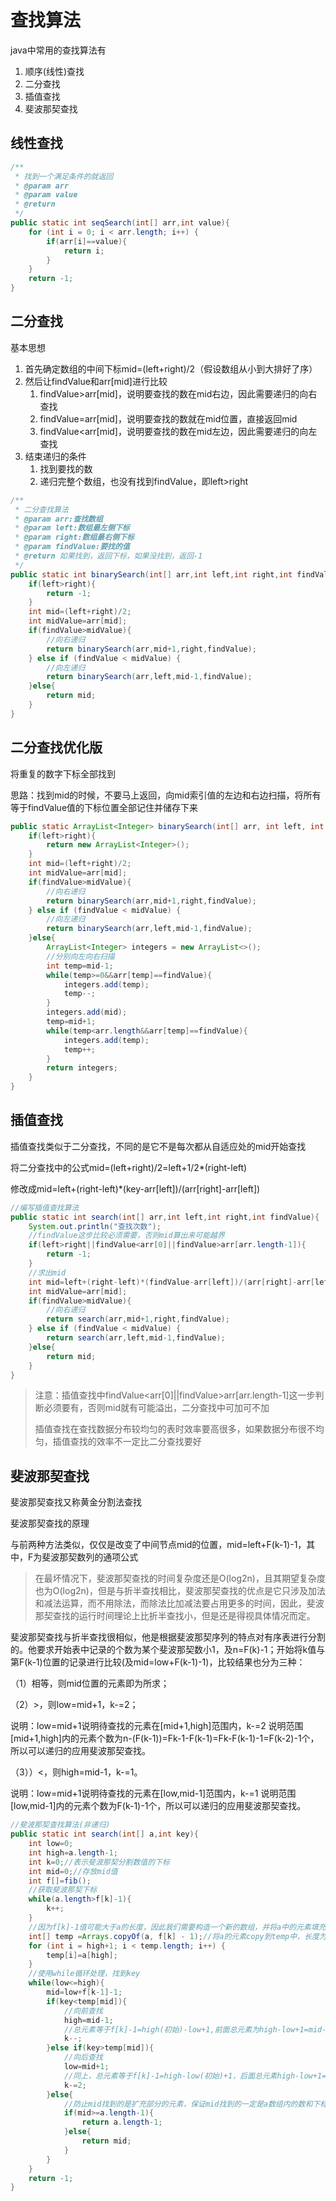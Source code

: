 # 查找算法

java中常用的查找算法有

1. 顺序(线性)查找
2. 二分查找
3. 插值查找
4. 斐波那契查找

## 线性查找

```java
/**
 * 找到一个满足条件的就返回
 * @param arr
 * @param value
 * @return
 */
public static int seqSearch(int[] arr,int value){
    for (int i = 0; i < arr.length; i++) {
        if(arr[i]==value){
            return i;
        }
    }
    return -1;
}
```

## 二分查找

基本思想

1. 首先确定数组的中间下标mid=(left+right)/2（假设数组从小到大排好了序）
2. 然后让findValue和arr[mid]进行比较
   1. findValue>arr[mid]，说明要查找的数在mid右边，因此需要递归的向右查找
   2. findValue=arr[mid]，说明要查找的数就在mid位置，直接返回mid
   3. findValue<arr[mid]，说明要查找的数在mid左边，因此需要递归的向左查找
3. 结束递归的条件
   1. 找到要找的数
   2. 递归完整个数组，也没有找到findValue，即left>right

```java
/**
 * 二分查找算法
 * @param arr:查找数组
 * @param left:数组最左侧下标
 * @param right:数组最右侧下标
 * @param findValue:要找的值
 * @return 如果找到，返回下标，如果没找到，返回-1
 */
public static int binarySearch(int[] arr,int left,int right,int findValue){
    if(left>right){
        return -1;
    }
    int mid=(left+right)/2;
    int midValue=arr[mid];
    if(findValue>midValue){
        //向右递归
        return binarySearch(arr,mid+1,right,findValue);
    } else if (findValue < midValue) {
        //向左递归
        return binarySearch(arr,left,mid-1,findValue);
    }else{
        return mid;
    }
}
```

## 二分查找优化版

将重复的数字下标全部找到

思路：找到mid的时候，不要马上返回，向mid索引值的左边和右边扫描，将所有等于findValue值的下标位置全部记住并储存下来

```java
public static ArrayList<Integer> binarySearch(int[] arr, int left, int right, int findValue){
    if(left>right){
        return new ArrayList<Integer>();
    }
    int mid=(left+right)/2;
    int midValue=arr[mid];
    if(findValue>midValue){
        //向右递归
        return binarySearch(arr,mid+1,right,findValue);
    } else if (findValue < midValue) {
        //向左递归
        return binarySearch(arr,left,mid-1,findValue);
    }else{
        ArrayList<Integer> integers = new ArrayList<>();
        //分别向左向右扫描
        int temp=mid-1;
        while(temp>=0&&arr[temp]==findValue){
            integers.add(temp);
            temp--;
        }
        integers.add(mid);
        temp=mid+1;
        while(temp<arr.length&&arr[temp]==findValue){
            integers.add(temp);
            temp++;
        }
        return integers;
    }
}
```

## 插值查找

插值查找类似于二分查找，不同的是它不是每次都从自适应处的mid开始查找

将二分查找中的公式mid=(left+right)/2=left+1/2*(right-left)

修改成mid=left+(right-left)*(key-arr[left])/(arr[right]-arr[left])

```java
//编写插值查找算法
public static int search(int[] arr,int left,int right,int findValue){
    System.out.println("查找次数");
    //findValue这步比较必须需要，否则mid算出来可能越界
    if(left>right||findValue<arr[0]||findValue>arr[arr.length-1]){
        return -1;
    }
    //求出mid
    int mid=left+(right-left)*(findValue-arr[left])/(arr[right]-arr[left]);
    int midValue=arr[mid];
    if(findValue>midValue){
        //向右递归
        return search(arr,mid+1,right,findValue);
    } else if (findValue < midValue) {
        return search(arr,left,mid-1,findValue);
    }else{
        return mid;
    }
}
```

> 注意：插值查找中findValue\<arr[0]||findValue\>arr[arr.length-1]这一步判断必须要有，否则mid就有可能溢出，二分查找中可加可不加
>
> 插值查找在查找数据分布较均匀的表时效率要高很多，如果数据分布很不均匀，插值查找的效率不一定比二分查找要好

## 斐波那契查找

斐波那契查找又称黄金分割法查找

斐波那契查找的原理

与前两种方法类似，仅仅是改变了中间节点mid的位置，mid=left+F(k-1)-1，其中，F为斐波那契数列的通项公式

> 在最坏情况下，斐波那契查找的时间复杂度还是O(log2n)，且其期望复杂度也为O(log2n)，但是与折半查找相比，斐波那契查找的优点是它只涉及加法和减法运算，而不用除法，而除法比加减法要占用更多的时间，因此，斐波那契查找的运行时间理论上比折半查找小，但是还是得视具体情况而定。

斐波那契查找与折半查找很相似，他是根据斐波那契序列的特点对有序表进行分割的。他要求开始表中记录的个数为某个斐波那契数小1，及n=F(k)-1；开始将k值与第F(k-1)位置的记录进行比较(及mid=low+F(k-1)-1)，比较结果也分为三种：

（1）相等，则mid位置的元素即为所求；

（2）>，则low=mid+1，k-=2；

说明：low=mid+1说明待查找的元素在[mid+1,high]范围内，k-=2 说明范围[mid+1,high]内的元素个数为n-(F(k-1))=Fk-1-F(k-1)=Fk-F(k-1)-1=F(k-2)-1个，所以可以递归的应用斐波那契查找。

（3））<，则high=mid-1，k-=1。

说明：low=mid+1说明待查找的元素在[low,mid-1]范围内，k-=1 说明范围[low,mid-1]内的元素个数为F(k-1)-1个，所以可以递归的应用斐波那契查找。

```java
//斐波那契查找算法(非递归)
public static int search(int[] a,int key){
    int low=0;
    int high=a.length-1;
    int k=0;//表示斐波那契分割数值的下标
    int mid=0;//存放mid值
    int f[]=fib();
    //获取斐波那契下标
    while(a.length>f[k]-1){
        k++;
    }
    //因为f[k]-1值可能大于a的长度，因此我们需要构造一个新的数组，并将a中的元素填充进去，剩余元素用最后一个元素来补，使数组长度恰好为f[k]-1
    int[] temp =Arrays.copyOf(a, f[k] - 1);//将a的元素copy到temp中，长度为f[k]-1，不足的位子补0
    for (int i = high+1; i < temp.length; i++) {
        temp[i]=a[high];
    }
    //使用while循环处理，找到key
    while(low<=high){
        mid=low+f[k-1]-1;
        if(key<temp[mid]){
            //向前查找
            high=mid-1;
            //总元素等于f[k]-1=high(初始)-low+1,前面总元素为high-low+1=mid-low=f[k-1]-1,所以向前查找的话，直接k--
            k--;
        }else if(key>temp[mid]){
            //向后查找
            low=mid+1;
            //同上，总元素等于f[k]-1=high-low(初始)+1，后面总元素high-low+1=high-mid=high-low(初始)+1-f[k-1]=f[k-2]-1,所以k-=2即可
            k-=2;
        }else{
            //防止mid找到的是扩充部分的元素，保证mid找到的一定是a数组内的数和下标
            if(mid>=a.length-1){
                return a.length-1;
            }else{
                return mid;
            }
        }
    }
    return -1;
}
```
